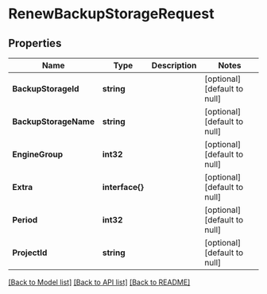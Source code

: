 # RenewBackupStorageRequest

## Properties
Name | Type | Description | Notes
------------ | ------------- | ------------- | -------------
**BackupStorageId** | **string** |  | [optional] [default to null]
**BackupStorageName** | **string** |  | [optional] [default to null]
**EngineGroup** | **int32** |  | [optional] [default to null]
**Extra** | **interface{}** |  | [optional] [default to null]
**Period** | **int32** |  | [optional] [default to null]
**ProjectId** | **string** |  | [optional] [default to null]

[[Back to Model list]](../README.md#documentation-for-models) [[Back to API list]](../README.md#documentation-for-api-endpoints) [[Back to README]](../README.md)


